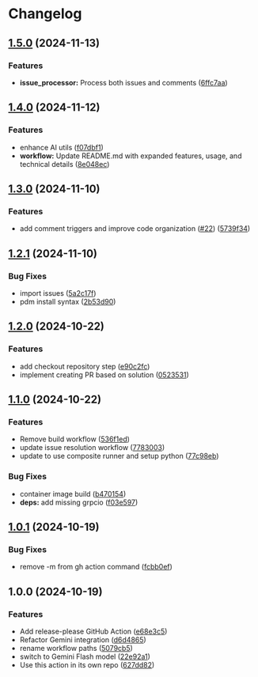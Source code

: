 # Changelog

## [1.5.0](https://github.com/laurigates/gha-issue-resolution/compare/v1.4.0...v1.5.0) (2024-11-13)


### Features

* **issue_processor:** Process both issues and comments ([6ffc7aa](https://github.com/laurigates/gha-issue-resolution/commit/6ffc7aa4d456b8f22e6b83ad42c7bdbbac6320f7))

## [1.4.0](https://github.com/laurigates/gha-issue-resolution/compare/v1.3.0...v1.4.0) (2024-11-12)


### Features

* enhance AI utils ([f07dbf1](https://github.com/laurigates/gha-issue-resolution/commit/f07dbf184c4abb3c2c7fae9b9c08c4fe3db9ac25))
* **workflow:** Update README.md with expanded features, usage, and technical details ([8e048ec](https://github.com/laurigates/gha-issue-resolution/commit/8e048ecc26dfbad8a4e3fbfc521d03e6f6eb9722))

## [1.3.0](https://github.com/laurigates/gha-issue-resolution/compare/v1.2.1...v1.3.0) (2024-11-10)


### Features

* add comment triggers and improve code organization ([#22](https://github.com/laurigates/gha-issue-resolution/issues/22)) ([5739f34](https://github.com/laurigates/gha-issue-resolution/commit/5739f34a52aa7c1222fcd63cd0eab6fb872b75dd))

## [1.2.1](https://github.com/laurigates/gha-issue-resolution/compare/v1.2.0...v1.2.1) (2024-11-10)


### Bug Fixes

* import issues ([5a2c17f](https://github.com/laurigates/gha-issue-resolution/commit/5a2c17fd7a424c8de279b8e020d1089e060db28d))
* pdm install syntax ([2b53d90](https://github.com/laurigates/gha-issue-resolution/commit/2b53d90d278c5b03a137f1fe808e4da4c1591bb6))

## [1.2.0](https://github.com/laurigates/gha-issue-resolution/compare/v1.1.0...v1.2.0) (2024-10-22)


### Features

* add checkout repository step ([e90c2fc](https://github.com/laurigates/gha-issue-resolution/commit/e90c2fccb5f2e032b1ba23a3bb98c1eb8d0537a7))
* implement creating PR based on solution ([0523531](https://github.com/laurigates/gha-issue-resolution/commit/0523531cb767171cfbac2d0f99624df0c2ce546b))

## [1.1.0](https://github.com/laurigates/gha-issue-resolution/compare/v1.0.1...v1.1.0) (2024-10-22)


### Features

* Remove build workflow ([536f1ed](https://github.com/laurigates/gha-issue-resolution/commit/536f1ed0a215a48b573955f9223fb33c142df07d))
* update issue resolution workflow ([7783003](https://github.com/laurigates/gha-issue-resolution/commit/778300350b341287f8f74fa767f7fdb1cdbf4301))
* update to use composite runner and setup python ([77c98eb](https://github.com/laurigates/gha-issue-resolution/commit/77c98ebd731070126dad5f621d8ec2b3aff3314b))


### Bug Fixes

* container image build ([b470154](https://github.com/laurigates/gha-issue-resolution/commit/b470154e11a7acbe85ad170a6302afe58d43c5df))
* **deps:** add missing grpcio ([f03e597](https://github.com/laurigates/gha-issue-resolution/commit/f03e5979f1a9b060f93f28e15fd5a6b02119c789))

## [1.0.1](https://github.com/laurigates/gha-issue-resolution/compare/v1.0.0...v1.0.1) (2024-10-19)


### Bug Fixes

* remove -m from gh action command ([fcbb0ef](https://github.com/laurigates/gha-issue-resolution/commit/fcbb0efea9168f1e4e64fcd2abe3cdec60962699))

## 1.0.0 (2024-10-19)


### Features

* Add release-please GitHub Action ([e68e3c5](https://github.com/laurigates/gha-issue-resolution/commit/e68e3c509f1837483ccb38ec090e8aa6e517f249))
* Refactor Gemini integration ([d6d4865](https://github.com/laurigates/gha-issue-resolution/commit/d6d4865908a1d37abe011bf10f1798264820e3a4))
* rename workflow paths ([5079cb5](https://github.com/laurigates/gha-issue-resolution/commit/5079cb56c1f62486cdd875279922a9bdb7e2aaf5))
* switch to Gemini Flash model ([22e92a1](https://github.com/laurigates/gha-issue-resolution/commit/22e92a1c1d8e35e469cda6e74f554a29e110cef1))
* Use this action in its own repo ([627dd82](https://github.com/laurigates/gha-issue-resolution/commit/627dd82bf2f1b7711242a90e7a9767bae59e3f8d))
